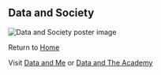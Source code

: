 ## Data and Society

![Data and Society poster image](/assets/DLPposter3.png)

Return to [Home](http://www.data-playground.org.uk/)

Visit [Data and Me](/me/index.html) or [Data and The Academy](/academy/index.html)
